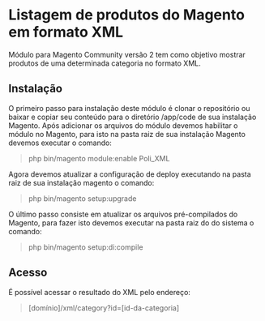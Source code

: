 # Listagem de produtos do Magento em formato XML
Módulo para Magento Community versão 2 tem como objetivo mostrar produtos de uma determinada categoria no formato XML.

## Instalação
O primeiro passo para instalação deste módulo é clonar o repositório ou baixar e copiar seu conteúdo para o diretório /app/code de sua instalação Magento. Após adicionar os arquivos do módulo devemos habilitar o módulo no Magento, para isto na pasta raiz de sua instalação Magento devemos executar o comando:
> php bin/magento module:enable Poli_XML

Agora devemos atualizar a configuração de deploy executando na pasta raiz de sua instalação magento o comando: 
> php bin/magento setup:upgrade

O último passo consiste em atualizar os arquivos pré-compilados do Magento, para fazer isto devemos executar na pasta raiz do do sistema o comando: 
> php bin/magento setup:di:compile

## Acesso
É possível acessar o resultado do XML pelo endereço: 
> [domínio]/xml/category?id=[id-da-categoria]
